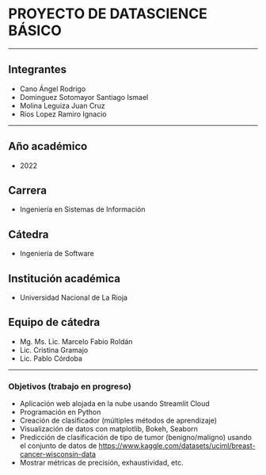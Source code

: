 # PROYECTO DE DATASCIENCE BÁSICO
---
## Integrantes
- Cano Ángel Rodrigo
- Dominguez Sotomayor Santiago Ismael
- Molina Leguiza Juan Cruz
- Rios Lopez Ramiro Ignacio
---
## Año académico
- 2022
## Carrera
- Ingeniería en Sistemas de Información
## Cátedra
- Ingeniería de Software
## Institución académica
- Universidad Nacional de La Rioja
## Equipo de cátedra
- Mg. Ms. Lic. Marcelo Fabio Roldán
- Lic. Cristina Gramajo
- Lic. Pablo Córdoba
---
### Objetivos (trabajo en progreso)
- Aplicación web alojada en la nube usando Streamlit Cloud
- Programación en Python
- Creación de clasificador (múltiples métodos de aprendizaje)
- Visualización de datos con matplotlib, Bokeh, Seaborn
- Predicción de clasificación de tipo de tumor (benigno/maligno) usando el conjunto de datos de https://www.kaggle.com/datasets/uciml/breast-cancer-wisconsin-data
- Mostrar métricas de precisión, exhaustividad, etc.